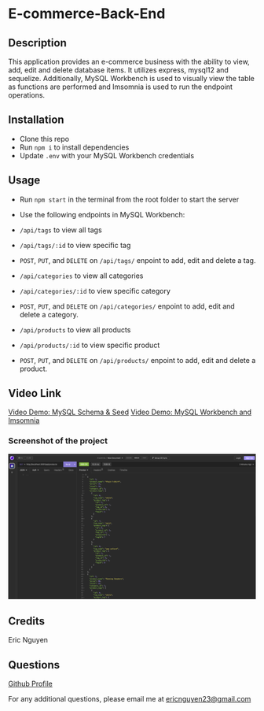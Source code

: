 # E-commerce-Back-End

## Description

This application provides an e-commerce business with the ability to view, add, edit and delete database items. It utilizes express, mysql12 and sequelize. Additionally, MySQL Workbench is used to visually view the table as functions are performed and Imsomnia is used to run the endpoint operations.

## Installation

- Clone this repo
- Run `npm i` to install dependencies
- Update `.env` with your MySQL Workbench credentials

## Usage

- Run `npm start` in the terminal from the root folder to start the server

- Use the following endpoints in MySQL Workbench:
- `/api/tags` to view all tags
- `/api/tags/:id` to view specific tag
- `POST`, `PUT`, and `DELETE` on `/api/tags/` enpoint to add, edit and delete a tag.
- `/api/categories` to view all categories
- `/api/categories/:id` to view specific category
- `POST`, `PUT`, and `DELETE` on `/api/categories/` enpoint to add, edit and delete a category.
- `/api/products` to view all products
- `/api/products/:id` to view specific product
- `POST`, `PUT`, and `DELETE` on `/api/products/` enpoint to add, edit and delete a product.

## Video Link

[Video Demo: MySQL Schema & Seed](https://drive.google.com/file/d/1xcoM9lojJctXlUx2vfloFgePPAKZnJCa/view)
[Video Demo: MySQL Workbench and Imsomnia](https://drive.google.com/file/d/1p_S_GD-wsIzsck1QCuzM56F20YG2MmWL/view)

### Screenshot of the project

![screenshot](./image/screenshot-new.png)

## Credits

Eric Nguyen

## Questions

[Github Profile](https://github.com/ericnguyen23)

For any additional questions, please email me at ericnguyen23@gmail.com